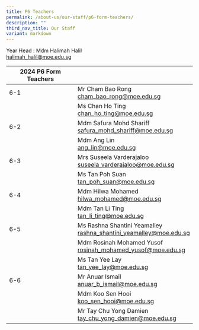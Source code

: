 ```yaml
---
title: P6 Teachers
permalink: /about-us/our-staff/p6-form-teachers/
description: ""
third_nav_title: Our Staff
variant: markdown
---
```

Year Head : Mdm Halimah Halil
<br>
<a href="mailto:halimah_halil@moe.edu.sg">halimah_halil@moe.edu.sg</a>
<br>

|2024 P6 Form Teachers  | |
| -------- | -------- |
| 6-1     | Mr Cham Bao Rong    <br><a href="mailto:cham_bao_rong@moe.edu.sg">cham_bao_rong@moe.edu.sg</a>     |      |
|     | Ms Chan Ho Ting     <br> <a href="mailto:chan_ho_ting@moe.edu.sg">chan_ho_ting@moe.edu.sg</a>    |    |
| 6-2     | Mdm Safura Mohd Shariff    <br> <a href="mailto:safura_mohd_shariff@moe.edu.sg">safura_mohd_shariff@moe.edu.sg</a>     |      |
|      | Mdm Ang Lin <br> <a href="mailto:">ang_lin@moe.edu.sg</a>     |   |
| 6-3    | Mrs Suseela Varderajaloo    <br> <a href="mailto:suseela_varderajaloo@moe.edu.sg">suseela_varderajaloo@moe.edu.sg</a>  |      |
|     | Ms Tan Poh Suan  <br> <a href="mailto:tan_poh_suan@moe.edu.sg">tan_poh_suan@moe.edu.sg</a>     |     |
| 6-4     | Mdm Hilwa Mohamed    <br> <a href="mailto:hilwa_mohamed@moe.edu.sg">hilwa_mohamed@moe.edu.sg</a>    |     |
|      | Mdm Tan Li Ting     <br> <a href="mailto:tan_li_ting@moe.edu.sg">tan_li_ting@moe.edu.sg</a>     |      |
| 6-5     | Ms Rashna Shantini Yeamalley   <br> <a href="mailto:rashna_shantini_yeamalley@moe.edu.sg">rashna_shantini_yeamalley@moe.edu.sg</a>  |      |
|      | Mdm Rosinah Mohamed Yusof   <br><a href="mailto:rosinah_mohamed_yusof@moe.edu.sg">rosinah_mohamed_yusof@moe.edu.sg</a>      |      |
|      | Ms Tan Yee Lay  <br> <a href="mailto:tan_yee_lay@moe.edu.sg">tan_yee_lay@moe.edu.sg</a>      |      |
|6-6      | Mr Anuar Ismail   <br> <a href="mailto:anuar_b_ismail@moe.edu.sg">anuar_b_ismail@moe.edu.sg</a>   |      |
|      | Mdm Koo Sen Hooi   <br> <a href="mailto:koo_sen_hooi@moe.edu.sg">koo_sen_hooi@moe.edu.sg</a>   |      |
|      | Mr Tay Chu Yong Damien   <br><a href="mailto:tay_chu_yong_damien@moe.edu.sg">tay_chu_yong_damien@moe.edu.sg</a> | |